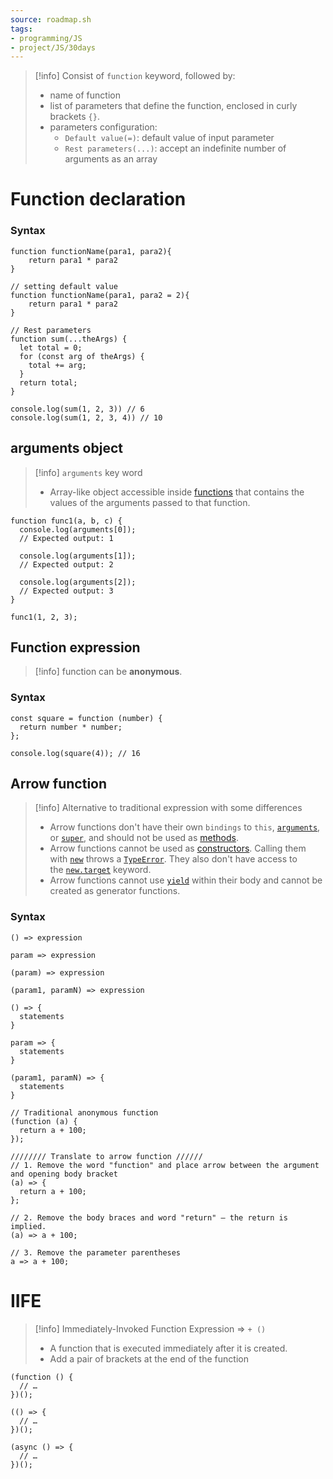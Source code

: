 ```yaml
---
source: roadmap.sh
tags:
- programming/JS
- project/JS/30days
---
```

> [!info] 
> Consist of `function` keyword, followed by:
> - name of function
> - list of parameters that define the function, enclosed in curly brackets `{}`.
> - parameters configuration: 
> 	- `Default value(=)`: default value of input parameter
> 	- `Rest parameters(...)`: accept an indefinite number of arguments as an array

# Function declaration
### Syntax
```JS
function functionName(para1, para2){
	return para1 * para2
}

// setting default value
function functionName(para1, para2 = 2){
	return para1 * para2
}

// Rest parameters
function sum(...theArgs) {
  let total = 0;
  for (const arg of theArgs) {
    total += arg;
  }
  return total;
}

console.log(sum(1, 2, 3)) // 6
console.log(sum(1, 2, 3, 4)) // 10
```
## arguments object

> [!info] `arguments` key word
> - Array-like object accessible inside [functions](https://developer.mozilla.org/en-US/docs/Web/JavaScript/Guide/Functions) that contains the values of the arguments passed to that function.

```JS
function func1(a, b, c) {
  console.log(arguments[0]);
  // Expected output: 1

  console.log(arguments[1]);
  // Expected output: 2

  console.log(arguments[2]);
  // Expected output: 3
}

func1(1, 2, 3);
```

## Function expression
> [!info] function can be **anonymous**.

### Syntax
```JS
const square = function (number) {
  return number * number;
};

console.log(square(4)); // 16

```

## Arrow function
> [!info] Alternative to traditional expression with some differences
> - Arrow functions don't have their own `bindings` to `this`, [`arguments`](https://developer.mozilla.org/en-US/docs/Web/JavaScript/Reference/Functions/arguments), or [`super`](https://developer.mozilla.org/en-US/docs/Web/JavaScript/Reference/Operators/super), and should not be used as [methods](https://developer.mozilla.org/en-US/docs/Glossary/Method).
> - Arrow functions cannot be used as [constructors](https://developer.mozilla.org/en-US/docs/Glossary/Constructor). Calling them with [`new`](https://developer.mozilla.org/en-US/docs/Web/JavaScript/Reference/Operators/new) throws a [`TypeError`](https://developer.mozilla.org/en-US/docs/Web/JavaScript/Reference/Global_Objects/TypeError). They also don't have access to the [`new.target`](https://developer.mozilla.org/en-US/docs/Web/JavaScript/Reference/Operators/new.target) keyword.
> - Arrow functions cannot use [`yield`](https://developer.mozilla.org/en-US/docs/Web/JavaScript/Reference/Operators/yield) within their body and cannot be created as generator functions.

### Syntax
```JS
() => expression

param => expression

(param) => expression

(param1, paramN) => expression

() => {
  statements
}

param => {
  statements
}

(param1, paramN) => {
  statements
}
```

```JS
// Traditional anonymous function
(function (a) {
  return a + 100;
});

//////// Translate to arrow function //////
// 1. Remove the word "function" and place arrow between the argument and opening body bracket
(a) => {
  return a + 100;
};

// 2. Remove the body braces and word "return" — the return is implied.
(a) => a + 100;

// 3. Remove the parameter parentheses
a => a + 100;

```

# IIFE
> [!info] Immediately-Invoked Function Expression => `+ ()`
> - A function that is executed immediately after it is created.
> - Add a pair of brackets at the end of the function

```JS
(function () {
  // …
})();

(() => {
  // …
})();

(async () => {
  // …
})();
```
